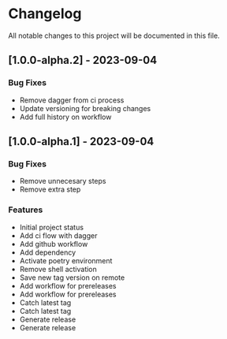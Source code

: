 # Changelog

All notable changes to this project will be documented in this file.

## [1.0.0-alpha.2] - 2023-09-04

### Bug Fixes

- Remove dagger from ci process
- Update versioning for breaking changes
- Add full history on workflow

## [1.0.0-alpha.1] - 2023-09-04

### Bug Fixes

- Remove unnecesary steps
- Remove extra step

### Features

- Initial project status
- Add ci flow with dagger
- Add github workflow
- Add dependency
- Activate poetry environment
- Remove shell activation
- Save new tag version on remote
- Add workflow for prereleases
- Add workflow for prereleases
- Catch latest tag
- Catch latest tag
- Generate release
- Generate release

<!-- generated by git-cliff -->
